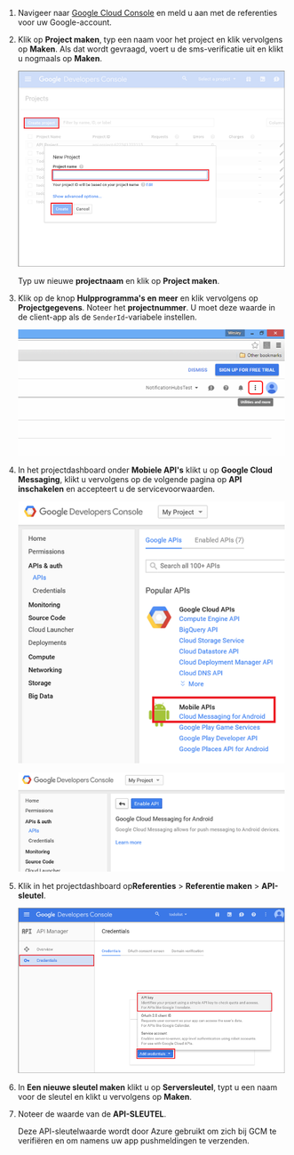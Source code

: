 
1. Navigeer naar [Google Cloud Console](https://console.developers.google.com/project) en meld u aan met de referenties voor uw Google-account. 
 
2. Klik op **Project maken**, typ een naam voor het project en klik vervolgens op **Maken**. Als dat wordt gevraagd, voert u de sms-verificatie uit en klikt u nogmaals op **Maken**.

    ![](./media/mobile-services-enable-google-cloud-messaging/mobile-services-google-new-project.png)   

     Typ uw nieuwe **projectnaam** en klik op **Project maken**.

3. Klik op de knop **Hulpprogramma's en meer** en klik vervolgens op **Projectgegevens**. Noteer het **projectnummer**. U moet deze waarde in de client-app als de `SenderId`-variabele instellen.

    ![](./media/mobile-services-enable-google-cloud-messaging/notification-hubs-utilities-and-more.png)


4. In het projectdashboard onder **Mobiele API's** klikt u op **Google Cloud Messaging**, klikt u vervolgens op de volgende pagina op **API inschakelen** en accepteert u de servicevoorwaarden. 

    ![GCM inschakelen](./media/mobile-services-enable-google-cloud-messaging/enable-GCM.png)

    ![GCM inschakelen](./media/mobile-services-enable-google-cloud-messaging/enable-gcm-2.png) 

5. Klik in het projectdashboard op**Referenties** > **Referentie maken** > **API-sleutel**. 

    ![](./media/mobile-services-enable-google-cloud-messaging/mobile-services-google-create-server-key.png)

6. In **Een nieuwe sleutel maken** klikt u op **Serversleutel**, typt u een naam voor de sleutel en klikt u vervolgens op **Maken**.

7. Noteer de waarde van de **API-SLEUTEL**.

    Deze API-sleutelwaarde wordt door Azure gebruikt om zich bij GCM te verifiëren en om namens uw app pushmeldingen te verzenden.




<!--HONumber=sep16_HO1-->


